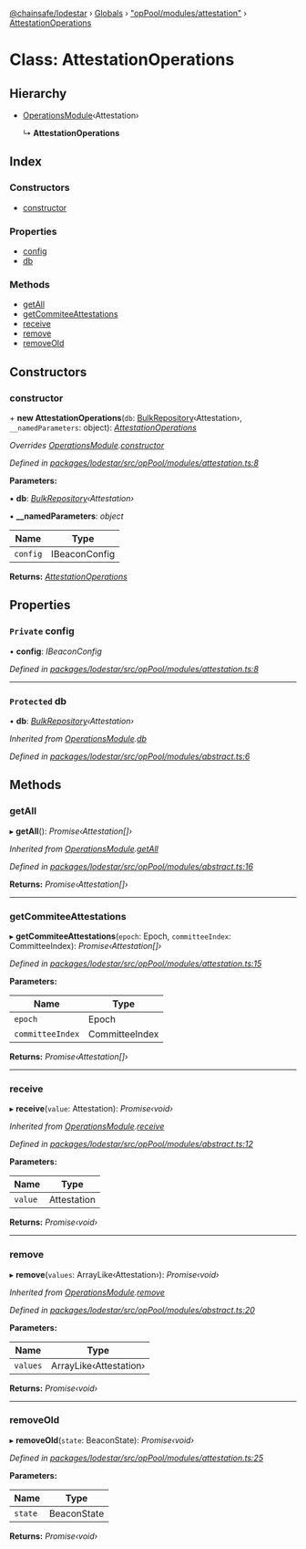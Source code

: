 [@chainsafe/lodestar](../README.md) › [Globals](../globals.md) › ["opPool/modules/attestation"](../modules/_oppool_modules_attestation_.md) › [AttestationOperations](_oppool_modules_attestation_.attestationoperations.md)

# Class: AttestationOperations

## Hierarchy

* [OperationsModule](_oppool_modules_abstract_.operationsmodule.md)‹Attestation›

  ↳ **AttestationOperations**

## Index

### Constructors

* [constructor](_oppool_modules_attestation_.attestationoperations.md#constructor)

### Properties

* [config](_oppool_modules_attestation_.attestationoperations.md#private-config)
* [db](_oppool_modules_attestation_.attestationoperations.md#protected-db)

### Methods

* [getAll](_oppool_modules_attestation_.attestationoperations.md#getall)
* [getCommiteeAttestations](_oppool_modules_attestation_.attestationoperations.md#getcommiteeattestations)
* [receive](_oppool_modules_attestation_.attestationoperations.md#receive)
* [remove](_oppool_modules_attestation_.attestationoperations.md#remove)
* [removeOld](_oppool_modules_attestation_.attestationoperations.md#removeold)

## Constructors

###  constructor

\+ **new AttestationOperations**(`db`: [BulkRepository](_db_api_beacon_repository_.bulkrepository.md)‹Attestation›, `__namedParameters`: object): *[AttestationOperations](_oppool_modules_attestation_.attestationoperations.md)*

*Overrides [OperationsModule](_oppool_modules_abstract_.operationsmodule.md).[constructor](_oppool_modules_abstract_.operationsmodule.md#constructor)*

*Defined in [packages/lodestar/src/opPool/modules/attestation.ts:8](https://github.com/ChainSafe/lodestar/blob/4796680/packages/lodestar/src/opPool/modules/attestation.ts#L8)*

**Parameters:**

▪ **db**: *[BulkRepository](_db_api_beacon_repository_.bulkrepository.md)‹Attestation›*

▪ **__namedParameters**: *object*

Name | Type |
------ | ------ |
`config` | IBeaconConfig |

**Returns:** *[AttestationOperations](_oppool_modules_attestation_.attestationoperations.md)*

## Properties

### `Private` config

• **config**: *IBeaconConfig*

*Defined in [packages/lodestar/src/opPool/modules/attestation.ts:8](https://github.com/ChainSafe/lodestar/blob/4796680/packages/lodestar/src/opPool/modules/attestation.ts#L8)*

___

### `Protected` db

• **db**: *[BulkRepository](_db_api_beacon_repository_.bulkrepository.md)‹Attestation›*

*Inherited from [OperationsModule](_oppool_modules_abstract_.operationsmodule.md).[db](_oppool_modules_abstract_.operationsmodule.md#protected-db)*

*Defined in [packages/lodestar/src/opPool/modules/abstract.ts:6](https://github.com/ChainSafe/lodestar/blob/4796680/packages/lodestar/src/opPool/modules/abstract.ts#L6)*

## Methods

###  getAll

▸ **getAll**(): *Promise‹Attestation[]›*

*Inherited from [OperationsModule](_oppool_modules_abstract_.operationsmodule.md).[getAll](_oppool_modules_abstract_.operationsmodule.md#getall)*

*Defined in [packages/lodestar/src/opPool/modules/abstract.ts:16](https://github.com/ChainSafe/lodestar/blob/4796680/packages/lodestar/src/opPool/modules/abstract.ts#L16)*

**Returns:** *Promise‹Attestation[]›*

___

###  getCommiteeAttestations

▸ **getCommiteeAttestations**(`epoch`: Epoch, `committeeIndex`: CommitteeIndex): *Promise‹Attestation[]›*

*Defined in [packages/lodestar/src/opPool/modules/attestation.ts:15](https://github.com/ChainSafe/lodestar/blob/4796680/packages/lodestar/src/opPool/modules/attestation.ts#L15)*

**Parameters:**

Name | Type |
------ | ------ |
`epoch` | Epoch |
`committeeIndex` | CommitteeIndex |

**Returns:** *Promise‹Attestation[]›*

___

###  receive

▸ **receive**(`value`: Attestation): *Promise‹void›*

*Inherited from [OperationsModule](_oppool_modules_abstract_.operationsmodule.md).[receive](_oppool_modules_abstract_.operationsmodule.md#receive)*

*Defined in [packages/lodestar/src/opPool/modules/abstract.ts:12](https://github.com/ChainSafe/lodestar/blob/4796680/packages/lodestar/src/opPool/modules/abstract.ts#L12)*

**Parameters:**

Name | Type |
------ | ------ |
`value` | Attestation |

**Returns:** *Promise‹void›*

___

###  remove

▸ **remove**(`values`: ArrayLike‹Attestation›): *Promise‹void›*

*Inherited from [OperationsModule](_oppool_modules_abstract_.operationsmodule.md).[remove](_oppool_modules_abstract_.operationsmodule.md#remove)*

*Defined in [packages/lodestar/src/opPool/modules/abstract.ts:20](https://github.com/ChainSafe/lodestar/blob/4796680/packages/lodestar/src/opPool/modules/abstract.ts#L20)*

**Parameters:**

Name | Type |
------ | ------ |
`values` | ArrayLike‹Attestation› |

**Returns:** *Promise‹void›*

___

###  removeOld

▸ **removeOld**(`state`: BeaconState): *Promise‹void›*

*Defined in [packages/lodestar/src/opPool/modules/attestation.ts:25](https://github.com/ChainSafe/lodestar/blob/4796680/packages/lodestar/src/opPool/modules/attestation.ts#L25)*

**Parameters:**

Name | Type |
------ | ------ |
`state` | BeaconState |

**Returns:** *Promise‹void›*
